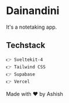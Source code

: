 # Dainandini

It's a notetaking app.

## Techstack

    👉 Sveltekit-4
    👉 Tailwind CSS
    👉 Supabase
    👉 Vercel

Made with ❤️ by Ashish